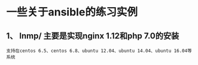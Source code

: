 # 一些关于ansible的练习实例
## 1、 lnmp/ 主要是实现nginx 1.12和php 7.0的安装<br>
    支持在centos 6.5、centos 6.8、ubuntu 12.04、ubuntu 14.04、ubuntu 16.04等系统
